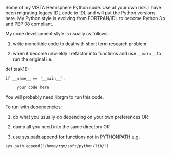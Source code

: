 
Some of my VISTA Hemisphere Python code. Use at your own risk. I have been 
migrating legacy IDL code to IDL and will put the Python versions here. My
Python style is evolving from FORTRAN/IDL to become Python 3.x and PEP 08 
compliant.

My code development style is usually as follows:

1.  write monolithic code to deal with short term research problem

2.  when it become unwieldy I refactor into functions and use ```__main__``` to run 
the original i.e.

def task1():

```
if __name__ == '__main__':

     your code here
```



You will probably need librgm to run this code. 

To run with dependencies:

1.  do what you usually do depending on your own preferences OR

2.  dump all you need into the same directory OR

3.  use sys.path.append for functions not in PYTHONPATH
     e.g. 

```sys.path.append('/home/rgm/soft/python/lib/')```

